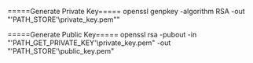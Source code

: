 =====Generate Private Key=====
openssl genpkey -algorithm RSA -out "'PATH_STORE'\private_key.pem""

=====Generate Public Key=====
openssl rsa -pubout -in "'PATH_GET_PRIVATE_KEY'\private_key.pem" -out "'PATH_STORE'\public_key.pem"